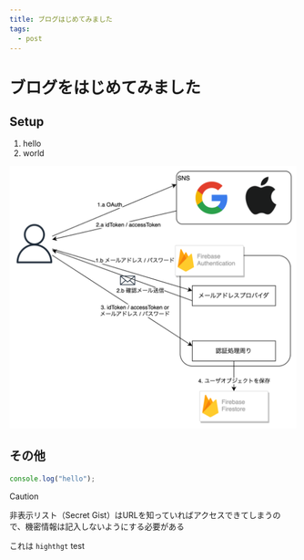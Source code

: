 ```yaml
---
title: ブログはじめてみました
tags:
  - post
---
```


# ブログをはじめてみました

## Setup

1. hello
2. world

![アプリ認証](./auth.drawio.svg)

## その他

```javascript
console.log("hello");
```

> [!Caution]
>
> 非表示リスト（Secret
> Gist）はURLを知っていればアクセスできてしまうので、機密情報は記入しないようにする必要がある

これは `highthgt` test
